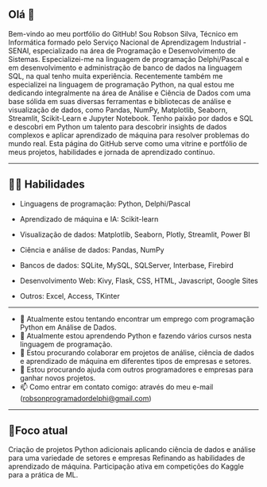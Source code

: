 ## Olá 👋

Bem-vindo ao meu portfólio do GitHub! Sou Robson Silva, Técnico em Informática formado pelo Serviço Nacional de Aprendizagem Industrial - SENAI, especializado na área de Programação e Desenvolvimento de Sistemas. Especializei-me na linguagem de programação Delphi/Pascal e em desenvolvimento e administração de banco de dados na linguagem SQL, na qual tenho muita experiência. Recentemente também me especializei na linguagem de programação Python, na qual estou me dedicando integralmente na área de Análise e Ciência de Dados com uma base sólida em suas diversas ferramentas e bibliotecas de análise e visualização de dados, como Pandas, NumPy, Matplotlib, Seaborn, Streamlit, Scikit-Learn e Jupyter Notebook. Tenho paixão por dados e SQL e descobri em Python um talento para descobrir insights de dados complexos e aplicar aprendizado de máquina para resolver problemas do mundo real. Esta página do GitHub serve como uma vitrine e portfólio de meus projetos, habilidades e jornada de aprendizado contínuo.

---

## 🥷🏼 **Habilidades**

- Linguagens de programação: Python, Delphi/Pascal

- Aprendizado de máquina e IA: Scikit-learn

- Visualização de dados: Matplotlib, Seaborn, Plotly, Streamlit, Power BI

- Ciência e análise de dados: Pandas, NumPy

- Bancos de dados: SQLite, MySQL, SQLServer, Interbase, Firebird

- Desenvolvimento Web: Kivy, Flask, CSS, HTML, Javascript, Google Sites

- Outros: Excel, Access, TKinter

---

- 🔭 Atualmente estou tentando encontrar um emprego com programação Python em Análise de Dados.
- 🌱 Atualmente estou aprendendo Python e fazendo vários cursos nesta linguagem de programação.
- 👯 Estou procurando colaborar em projetos de análise, ciência de dados e aprendizado de máquina em diferentes tipos de empresas e setores.
- 🤔 Estou procurando ajuda com outros programadores e empresas para ganhar novos projetos.
- 📫 Como entrar em contato comigo: através do meu e-mail (robsonprogramadordelphi@gmail.com)

---

 ## 🚀**Foco atual**

Criação de projetos Python adicionais aplicando ciência de dados e análise para uma variedade de setores e empresas Refinando as habilidades de aprendizado de máquina. Participação ativa em competições do Kaggle para a prática de ML.

